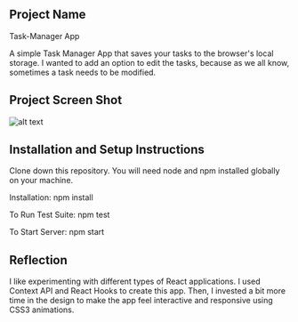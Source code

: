 ## Project Name
Task-Manager App

A simple Task Manager App that saves your tasks to the browser's local storage.
I wanted to add an option to edit the tasks, because as we all know, sometimes a task needs to be modified.

## Project Screen Shot
![alt text](https://i.ibb.co/ZJMrmyV/task-manager.png)

## Installation and Setup Instructions
Clone down this repository. You will need node and npm installed globally on your machine.

Installation: 
npm install

To Run Test Suite: 
npm test

To Start Server: 
npm start

## Reflection
I like experimenting with different types of React applications. I used Context API and React Hooks to create this app.
Then, I invested a bit more time in the design to make the app feel interactive and responsive using CSS3 animations.